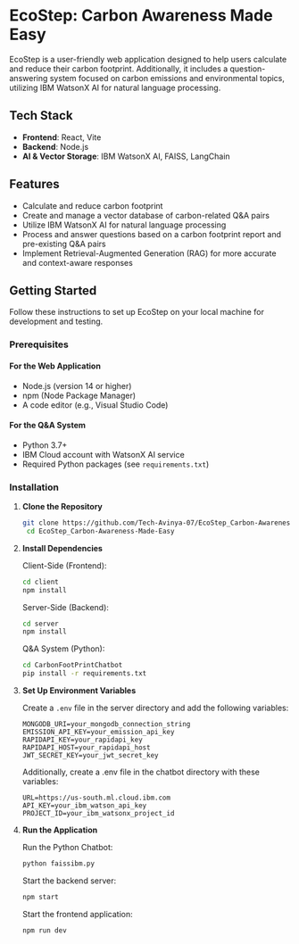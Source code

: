 # EcoStep: Carbon Awareness Made Easy

EcoStep is a user-friendly web application designed to help users calculate and reduce their carbon footprint. Additionally, it includes a question-answering system focused on carbon emissions and environmental topics, utilizing IBM WatsonX AI for natural language processing.

## Tech Stack

- **Frontend**: React, Vite
- **Backend**: Node.js
- **AI & Vector Storage**: IBM WatsonX AI, FAISS, LangChain

## Features

- Calculate and reduce carbon footprint
- Create and manage a vector database of carbon-related Q&A pairs
- Utilize IBM WatsonX AI for natural language processing
- Process and answer questions based on a carbon footprint report and pre-existing Q&A pairs
- Implement Retrieval-Augmented Generation (RAG) for more accurate and context-aware responses

## Getting Started

Follow these instructions to set up EcoStep on your local machine for development and testing.

### Prerequisites

#### For the Web Application

- Node.js (version 14 or higher)
- npm (Node Package Manager)
- A code editor (e.g., Visual Studio Code)

#### For the Q&A System

- Python 3.7+
- IBM Cloud account with WatsonX AI service
- Required Python packages (see `requirements.txt`)

### Installation

1. **Clone the Repository**

   ```bash
   git clone https://github.com/Tech-Avinya-07/EcoStep_Carbon-Awareness-Made-Easy.git
    cd EcoStep_Carbon-Awareness-Made-Easy
   ```

2. **Install Dependencies**

   Client-Side (Frontend):

   ```bash
   cd client
   npm install
   ```

   Server-Side (Backend):

   ```bash
   cd server
   npm install
   ```

   Q&A System (Python):

   ```bash
   cd CarbonFootPrintChatbot
   pip install -r requirements.txt
   ```

3. **Set Up Environment Variables**

   Create a `.env` file in the server directory and add the following variables:

   ```plaintext
   MONGODB_URI=your_mongodb_connection_string
   EMISSION_API_KEY=your_emission_api_key
   RAPIDAPI_KEY=your_rapidapi_key
   RAPIDAPI_HOST=your_rapidapi_host
   JWT_SECRET_KEY=your_jwt_secret_key
   ```

   Additionally, create a .env file in the chatbot directory with these variables:

   ```plaintext
   URL=https://us-south.ml.cloud.ibm.com
   API_KEY=your_ibm_watson_api_key
   PROJECT_ID=your_ibm_watsonx_project_id
   ```

4. **Run the Application**

   Run the Python Chatbot:

   ```bash
   python faissibm.py
   ```

   Start the backend server:

   ```bash
   npm start
   ```

   Start the frontend application:

   ```bash
   npm run dev
   ```
